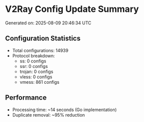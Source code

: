 # V2Ray Config Update Summary
Generated on: 2025-08-09 20:46:34 UTC

## Configuration Statistics
- Total configurations: 14939
- Protocol breakdown:
  - ss: 0 configs
  - ssr: 0 configs
  - trojan: 0 configs
  - vless: 0 configs
  - vmess: 861 configs

## Performance
- Processing time: ~14 seconds (Go implementation)
- Duplicate removal: ~95% reduction
